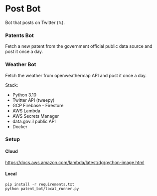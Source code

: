 # Post Bot
Bot that posts on Twitter (𝕏).

### Patents Bot
Fetch a new patent from the government official public data source and post it once a day.

### Weather Bot
Fetch the weather from openweathermap API and post it once a day.

Stack:
- Python 3.10
- Twitter API (tweepy)
- GCP Firebase - Firestore
- AWS Lambda
- AWS Secrets Manager
- data.gov.il public API
- Docker

### Setup
#### Cloud
https://docs.aws.amazon.com/lambda/latest/dg/python-image.html
#### Local
```bashx
pip install -r requirements.txt
python patent_bot/local_runner.py
```
